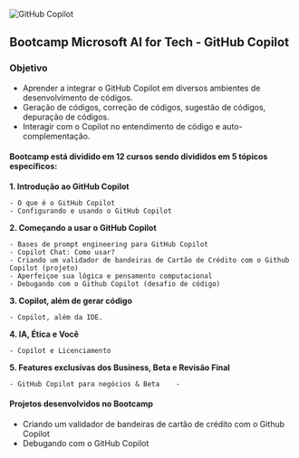 ![GitHub Copilot](/images/logo_bootcamp.jpeg)
## Bootcamp Microsoft AI for Tech - GitHub Copilot

### Objetivo
- Aprender a integrar o GitHub Copilot em diversos ambientes de desenvolvimento de códigos.
- Geração de códigos, correção de códigos, sugestão de códigos, depuração de códigos.
- Interagir com o Copilot no entendimento de código e auto-complementação.

#### Bootcamp está dividido em 12 cursos sendo divididos em 5 tópicos específicos:

<b> 1. Introdução ao GitHub Copilot </b>

    - O que é o GitHub Copilot
    - Configurando e usando o GitHub Copilot

<b> 2. Começando a usar o GitHub Copilot </b>

    - Bases de prompt engineering para GitHub Copilot
    - Copilot Chat: Como usar?
    - Criando um validador de bandeiras de Cartão de Crédito com o Github Copilot (projeto)
    - Aperfeiçoe sua lógica e pensamento computacional
    - Debugando com o Github Copilot (desafio de código) 

<b> 3. Copilot, além de gerar código </b>

    - Copilot, além da IDE.

<b> 4. IA, Ética e Você </b>

    - Copilot e Licenciamento

<b> 5. Features exclusivas dos Business, Beta e Revisão Final </b>

    - GitHub Copilot para negócios & Beta    - 

#### Projetos desenvolvidos no Bootcamp

- Criando um validador de bandeiras de cartão de crédito com o Github Copilot
- Debugando com o GitHub Copilot
